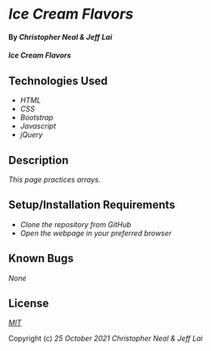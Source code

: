 # _Ice Cream Flavors_

#### By _**Christopher Neal & Jeff Lai**_

#### _Ice Cream Flavors_

## Technologies Used

* _HTML_
* _CSS_
* _Bootstrap_
* _Javascript_
* _jQuery_

## Description

_This page practices arrays._

## Setup/Installation Requirements

* _Clone the repository from GitHub_
* _Open the webpage in your preferred browser_

## Known Bugs

_None_

## License

_[MIT](https://opensource.org/licenses/MIT)_

Copyright (c) _25 October 2021_ _Christopher Neal & Jeff Lai_
